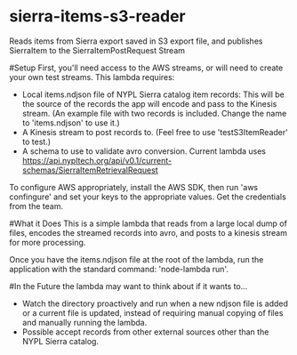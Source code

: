 # sierra-items-s3-reader
Reads items from Sierra export saved in S3 export file, and publishes SierraItem to the SierraItemPostRequest Stream

#Setup
First, you'll need access to the AWS streams, or will need to create your own test streams. This lambda requires:

* Local items.ndjson file of NYPL Sierra catalog item records: This will be the source of the records the app will encode and pass to the Kinesis stream. (An example file with two records is included. Change the name to 'items.ndjson' to use it.)
* A Kinesis stream to post records to. (Feel free to use 'testS3ItemReader' to test.)
* A schema to use to validate avro conversion. Current lambda uses https://api.nypltech.org/api/v0.1/current-schemas/SierraItemRetrievalRequest

To configure AWS appropriately, install the AWS SDK, then run 'aws confingure' and set your keys to the appropriate values. Get the credentials from the team.

#What it Does
This is a simple lambda that reads from a large local dump of files, encodes the streamed records into avro, and posts to a kinesis stream for more processing.

Once you have the items.ndjson file at the root of the lambda, run the application with the standard command: 'node-lambda run'.

#In the Future the lambda may want to think about if it wants to... 
* Watch the directory proactively and run when a new ndjson file is added or a current file is updated, instead of requiring manual copying of files and manually running the lambda.
* Possible accept records from other external sources other than the NYPL Sierra catalog.
